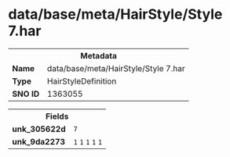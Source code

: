 <h1>data/base/meta/HairStyle/Style 7.har</h1><table><tr><th colspan="100%">Metadata</th></tr><tr><td><b>Name</b></td><td>data/base/meta/HairStyle/Style 7.har</td></tr><tr><td><b>Type</b></td><td>HairStyleDefinition</td></tr><tr><td><b>SNO ID</b></td><td>1363055</td></tr></table>

<table><tr><th colspan="100%">Fields</th></tr><tr><td><b>unk_305622d</b></td><td><code>7</code></td></tr><tr><td><b>unk_9da2273</b></td><td><code>1</code>
<code>1</code>
<code>1</code>
<code>1</code>
<code>1</code>
</td></tr></table>


